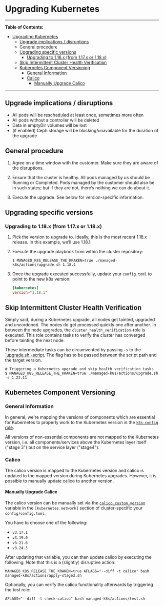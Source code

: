 # Upgrading Kubernetes

---

**Table of Contents:**

- [Upgrading Kubernetes](#upgrading-kubernetes)
  - [Upgrade implications / disruptions](#upgrade-implications-disruptions)
  - [General procedure](#general-procedure)
  - [Upgrading specific versions](#upgrading-specific-versions)
    - [Upgrading to 1.18.x (from 1.17.x or 1.18.x)](#upgrading-to-118x-from-117x-or-118x)
  - [Skip Intermittent Cluster Health Verification](#skip-intermittent-cluster-health-verification)
  - [Kubernetes Component Versioning](#kubernetes-component-versioning)
    - [General Information](#general-information)
    - [Calico](#calico)
      - [Manually Upgrade Calico](#manually-upgrade-calico)

---

## Upgrade implications / disruptions

- All pods will be rescheduled at least once, sometimes more often
- All pods without a controller will be deleted
- Data in emptyDir volumes will be lost
- (if enabled) Ceph storage will be blocking/unavailable for the duration of the
  upgrade

## General procedure

1. Agree on a time window with the customer. Make sure they are aware of the
   disruptions.

2. Ensure that the cluster is healthy. All pods managed by us should be
   Running or Completed. Pods managed by the customer should also be in such
   states; but if they are not, there’s nothing we can do about it.

3. Execute the upgrade. See below for version-specific information.

## Upgrading specific versions

### Upgrading to 1.18.x (from 1.17.x or 1.18.x)

1. Pick the version to upgrade to. Ideally, this is the most recent 1.18.x
   release. In this example, we’ll use 1.18.1.

2. Execute the upgrade playbook from within the cluster repository:

   ```console
   $ MANAGED_K8S_RELEASE_THE_KRAKEN=true ./managed-k8s/actions/upgrade.sh 1.18.1
   ```

3. Once the upgrade executed successfully, update your `config.toml` to point to
   the new k8s version:

   ```toml
   [kubernetes]
   version="1.18.1"
   ```

## Skip Intermittent Cluster Health Verification

Simply said, during a Kubernetes upgrade, all nodes get tainted, upgraded and uncordoned.
The nodes do get processed quickly one after another.
In between the node upgrades, the `cluster_health_verification`-role is executed.
This role contains tasks to verify the cluster has converged before tainting the next node.

These intermediate tasks can be circumvented by passing `-s` to the [`upgrade.sh'-script](../operation/actions-references.md#upgradesh).
The flag has to be passed between the script path and the target version.

```console
# Triggering a Kubernetes upgrade and skip health verification tasks
$ MANAGED_K8S_RELEASE_THE_KRAKEN=true ./managed-k8s/actions/upgrade.sh -s 1.22.11
```

## Kubernetes Component Versioning

### General Information

In general, we're mapping the versions of components which are essential for Kubernetes to properly
work to the Kubernetes version in the [`k8s-config` role](https://gitlab.com/yaook/k8s/-/blob/devel/k8s-base/roles/k8s-config/defaults/main.yaml#L31).

All versions of non-essential components are not mapped to the Kubernetes version, i.e. all
components/services above the Kubernetes layer itself ("stage 3") but on the service layer ("stage4").

### Calico

The calico version is mapped to the Kubernetes version and calico is updated to the mapped version
during Kubernetes upgrades.
However, it is possible to manually update calico to another version.

#### Manually Upgrade Calico

The calico version can be manually set via the [`calico_custom_version`](../usage/cluster-configuration.md#network-configuration) variable in the
`[kubernetes.network]` section of cluster-specific your `config/config.toml`.

You have to choose one of the following:

* `v3.17.1`
* `v3.19.0`
* `v3.21.6`
* `v3.24.5`

After updating that variable, you can then update calico by executing the following.
Note that this is a (slightly) disruptive action:

```shell
MANAGED_K8S_RELEASE_THE_KRAKEN=true AFLAGS="--diff -t calico" bash managed-k8s/actions/apply-stage3.sh
```

Optionally, you can verify the calico functionality afterwards by triggering the test role:

```
AFLAGS="--diff -t check-calico" bash managed-k8s/actions/test.sh
```
